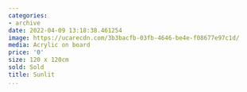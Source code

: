 ```yaml
---
categories:
- archive
date: 2022-04-09 13:18:38.461254
image: https://ucarecdn.com/3b3bacfb-03fb-4646-be4e-f08677e97c1d/
media: Acrylic on board
price: '0'
size: 120 x 120cm
sold: Sold
title: Sunlit
...
```

